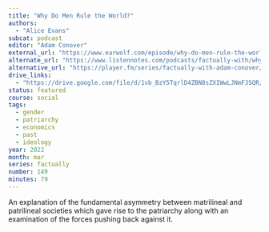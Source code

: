 ```yaml
---
title: "Why Do Men Rule the World?"
authors:
  - "Alice Evans"
subcat: podcast
editor: "Adam Conover"
external_url: "https://www.earwolf.com/episode/why-do-men-rule-the-world-with-dr-alice-evans/"
alternate_url: "https://www.listennotes.com/podcasts/factually-with/why-do-men-rule-the-world-MCnZHrTUNep/"
alternative_url: "https://player.fm/series/factually-with-adam-conover/why-do-men-rule-the-world-with-dr-alice-evans"
drive_links:
  - "https://drive.google.com/file/d/1vb_BzY5TqrlD4ZBN8sZXIWwLJNmFJSQR/view?usp=drivesdk"
status: featured
course: social
tags:
  - gender
  - patriarchy
  - economics
  - past
  - ideology
year: 2022
month: mar
series: factually
number: 149
minutes: 79
---
```


An explanation of the fundamental asymmetry between matrilineal and patrilineal societies which gave rise to the patriarchy along with an examination of the forces pushing back against it.
